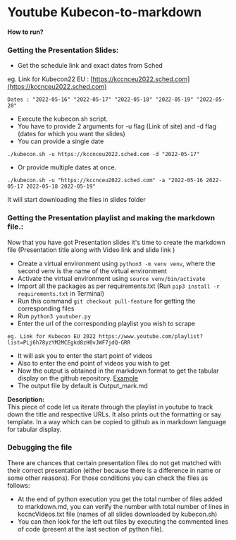 # Youtube Kubecon-to-markdown  

**How to run?**  
### Getting the Presentation Slides:

- Get the schedule link and exact dates from Sched

eg. Link for Kubecon22 EU : [https://kccnceu2022.sched.com](https://kccnceu2022.sched.com)

    Dates : "2022-05-16" "2022-05-17" "2022-05-18" "2022-05-19" "2022-05-20"

- Execute the kubecon.sh script.
- You have to provide 2 arguments for -u flag (Link of site) 
and -d flag (dates for which you want the slides)
- You can provide a single date
```
./kubecon.sh -u https://kccnceu2022.sched.com -d "2022-05-17" 
```
- Or provide multiple dates at once.
```
./kubecon.sh -u "https://kccnceu2022.sched.com" -a "2022-05-16 2022-05-17 2022-05-18 2022-05-19"
```
It will start downloading the files in slides folder

### Getting the Presentation playlist and making the markdown file.:

Now that you have got Presentation slides it's time to create the markdown file (Presentation title along with Video link and slide link )

- Create a virtual environment using `python3 -m venv venv`, where the second venv is the name of the virtual environment
- Activate the virtual environment using `source venv/bin/activate`
- Import all the packages as per requirements.txt (Run `pip3 install -r requirements.txt` in Terminal)
- Run this command `git checkout pull-feature` for getting the corresponding files
- Run `python3 youtuber.py`
- Enter the url of the corresponding playlist you wish to scrape
```
eg. Link for Kubecon EU 2022 https://www.youtube.com/playlist?list=PLj6h78yzYM2MCEgkd8zH0vJWF7jdQ-GRR
```
- It will ask you to enter the start point of videos 
- Also to enter the end point of videos you wish to get
- Now the output is obtained in the markdown format to get the tabular display on the github repository. [Example](https://github.com/cloudyuga/kubecon19-china)  
- The output file by default is Output_mark.md

**Description:**  
This piece of code let us iterate through the playlist in youtube to track down the title and respective URLs.
It also prints out the formatting or say template.
In a way which can be copied to github as in markdown language for tabular display.  

### Debugging the file

There are chances that certain presentation files do not get matched with their correct presentation (either because there is a difference in name or some other reasons).
For those conditions you can check the files as follows:
- At the end of python execution you get the total number of files added to markdown.md, you can verify the number with total number of lines in kccncVideos.txt file (names of all slides downloaded by kubecon.sh)
- You can then look for the left out files by executing the commented lines of code (present at the last section of python file).
